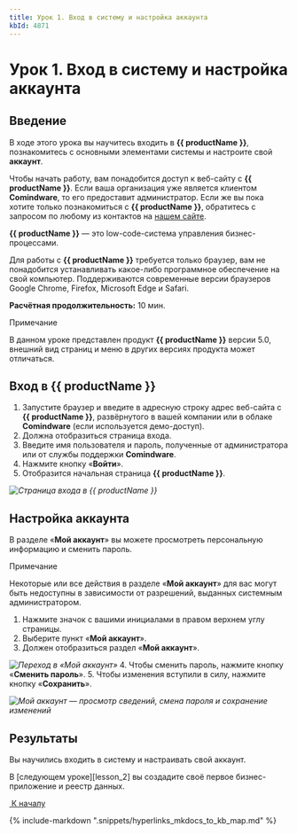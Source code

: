 ```yaml
---
title: Урок 1. Вход в систему и настройка аккаунта
kbId: 4871
---
```


# Урок 1. Вход в систему и настройка аккаунта

## Введение

В ходе этого урока вы научитесь входить в **{{ productName }}**, познакомитесь с основными элементами системы и настроите свой **аккаунт**.

Чтобы начать работу, вам понадобится доступ к веб-сайту с **{{ productName }}**. Если ваша организация уже является клиентом **Comindware**, то его предоставит администратор. Если же вы пока хотите только познакомиться с **{{ productName }}**, обратитесь с запросом по любому из контактов на [нашем сайте](https://www.comindware.ru/company/contact-us/).

**{{ productName }}** — это low-code-система управления бизнес-процессами.

Для работы с **{{ productName }}** требуется только браузер, вам не понадобится устанавливать какое-либо программное обеспечение на свой компьютер. Поддерживаются современные версии браузеров Google Chrome, Firefox, Microsoft Edge и Safari.

**Расчётная продолжительность:** 10 мин.

Примечание

В данном уроке представлен продукт **{{ productName }}** версии 5.0, внешний вид страниц и меню в других версиях продукта может отличаться.

## Вход в {{ productName }}

1. Запустите браузер и введите в адресную строку адрес веб-сайта с **{{ productName }}**, развёрнутого в вашей компании или в облаке **Comindware** (если используется демо-доступ).
2. Должна отобразиться страница входа.
3. Введите имя пользователя и пароль, полученные от администратора или от службы поддержки **Comindware**.
4. Нажмите кнопку «**Войти**».
5. Отобразится начальная страница **{{ productName }}**.

_![Страница входа в {{ productName }}](/platform/v5.0/tutorial/img/lesson_1_login_page.png)_

## Настройка аккаунта

В разделе «**Мой аккаунт**» вы можете просмотреть персональную информацию и сменить пароль.

Примечание

Некоторые или все действия в разделе «**Мой аккаунт**» для вас могут быть недоступны в зависимости от разрешений, выданных системным администратором.

1. Нажмите значок с вашими инициалами в правом верхнем углу страницы.
2. Выберите пункт «**Мой аккаунт**».
3. Должен отобразиться раздел «**Мой аккаунт**».

_![Переход в «Мой аккаунт»](/platform/v5.0/tutorial/img/lesson_1_go_to_my_account.png)_
4. Чтобы сменить пароль, нажмите кнопку «**Сменить пароль**».
5. Чтобы изменения вступили в силу, нажмите кнопку «**Сохранить**».

_![Мой аккаунт — просмотр сведений, смена пароля и сохранение изменений](/platform/v5.0/tutorial/img/lesson_1_my_account_change_password.png)_

## Результаты

Вы научились входить в систему и настраивать свой аккаунт.

В [следующем уроке][lesson_2] вы создадите своё первое бизнес-приложение и реестр данных.

[*‌*
 К началу](#)

{% include-markdown ".snippets/hyperlinks_mkdocs_to_kb_map.md" %}

